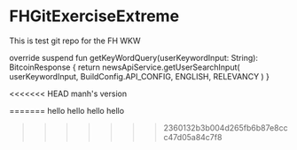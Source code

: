# FHGitExerciseExtreme
This is test git repo for the FH WKW



override suspend fun getKeyWordQuery(userKeywordInput: String): BitcoinResponse {
        return newsApiService.getUserSearchInput(
            userKeywordInput,
            BuildConfig.API_CONFIG,
            ENGLISH,
            RELEVANCY
        )
    }

<<<<<<< HEAD
manh's version


=======
hello
hello
hello
hello
>>>>>>> 2360132b3b004d265fb6b87e8ccc47d05a84c7f8
